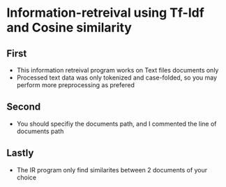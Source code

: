 # Information-retreival using Tf-Idf and Cosine similarity
## First
  - This information retreival program works on Text files documents only
  - Processed text data was only tokenized and case-folded, so you may perform more preprocessing as prefered
## Second
  - You should specifiy the documents path, and I commented the line of documents path
## Lastly
  - The IR program only find similarites between 2 documents of your choice
